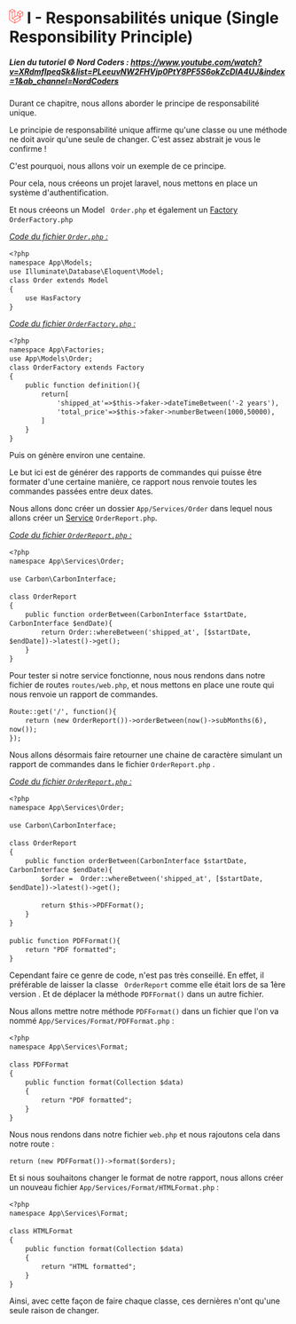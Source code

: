# ![alt text](./img/logoLaravel.png) I - Responsabilités unique (Single Responsibility Principle)
 
##### **Lien du tutoriel © Nord Coders  : https://www.youtube.com/watch?v=XRdmfIpeqSk&list=PLeeuvNW2FHVjp0PtY8PF5S6okZcDIA4UJ&index=1&ab_channel=NordCoders**


Durant ce chapitre, nous allons aborder le principe de responsabilité unique.

Le principie de responsabilité unique affirme qu'une classe ou une méthode ne doit avoir qu'une seule de changer. 
C'est assez abstrait je vous le confirme !

C'est pourquoi, nous allons voir un exemple de ce principe.

Pour cela, nous créeons un projet laravel, nous mettons en place un système d'authentification. 

Et nous créeons un Model `` Order.php`` et également un <a href="../LaravelFeatures/1.5-Factories.md">Factory</a> `` OrderFactory.php``

*<u>Code du fichier ``Order.php`` : </u>*

    <?php
    namespace App\Models;
    use Illuminate\Database\Eloquent\Model;
    class Order extends Model
    {
        use HasFactory
    }

*<u>Code du fichier ``OrderFactory.php`` : </u>*

    <?php
    namespace App\Factories;
    use App\Models\Order;
    class OrderFactory extends Factory
    {
        public function definition(){
            return[
                'shipped_at'=>$this->faker->dateTimeBetween('-2 years'), 
                'total_price'=>$this->faker->numberBetween(1000,50000),
            ]
        }
    }

Puis on génère environ une centaine.

Le but ici est de générer des rapports de commandes qui puisse être formater d'une certaine manière, ce rapport nous renvoie toutes les commandes passées entre deux dates.

Nous allons donc créer un dossier ``App/Services/Order`` dans lequel nous allons créer un <a href="../LaravelFeatures/3.6-ProvidersServces.md">Service</a>  ``OrderReport.php``.

*<u>Code du fichier ``OrderReport.php`` : </u>*

    <?php
    namespace App\Services\Order;

    use Carbon\CarbonInterface;

    class OrderReport
    {
        public function orderBetween(CarbonInterface $startDate, CarbonInterface $endDate){
            return Order::whereBetween('shipped_at', [$startDate, $endDate])->latest()->get();
        }
    }

Pour tester si notre service fonctionne, nous nous rendons dans notre fichier de routes ``routes/web.php``, et nous mettons en place une route qui nous renvoie un rapport de commandes.

    Route::get('/', function(){
        return (new OrderReport())->orderBetween(now()->subMonths(6), now());
    }); 


Nous allons désormais faire retourner une chaine de caractère simulant un rapport de commandes dans le fichier ``OrderReport.php`` .

*<u>Code du fichier ``OrderReport.php`` : </u>*

    <?php
    namespace App\Services\Order;

    use Carbon\CarbonInterface;

    class OrderReport
    {
        public function orderBetween(CarbonInterface $startDate, CarbonInterface $endDate){
            $order =  Order::whereBetween('shipped_at', [$startDate, $endDate])->latest()->get();

            return $this->PDFFormat();  
        }
    }

    public function PDFFormat(){
        return "PDF formatted"; 
    }

Cependant faire ce genre de code, n'est pas très conseillé. En effet, il préférable de laisser la classe `` OrderReport`` comme elle était lors de sa 1ère version . Et de déplacer la méthode ``PDFFormat()`` dans un autre fichier.

Nous allons mettre notre méthode ``PDFFormat()`` dans un fichier que l'on va nommé ``App/Services/Format/PDFFormat.php`` : 

    <?php
    namespace App\Services\Format;

    class PDFFormat
    {
        public function format(Collection $data)
        {
            return "PDF formatted";
        }
    }

Nous nous rendons dans notre fichier ``web.php`` et nous rajoutons cela dans notre route : 

    return (new PDFFormat())->format($orders);

Et si nous souhaitons changer le format de notre rapport, nous allons créer un nouveau fichier ``App/Services/Format/HTMLFormat.php`` : 

    <?php
    namespace App\Services\Format;

    class HTMLFormat
    {
        public function format(Collection $data)
        {
            return "HTML formatted";
        }
    }

Ainsi, avec cette façon de faire chaque classe, ces dernières n'ont qu'une seule raison de changer.